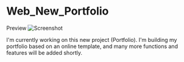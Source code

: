 # Web_New_Portfolio
Preview
![Screenshot](https://github.com/hanskkangg/Web_New_Portfolio/assets/156132740/ca9bbf95-33f6-44f2-8c07-19657b43ac7d)

I'm currently working on this new project (Portfolio). I'm building my portfolio based on an online template, and many more functions and features will be added shortly.
